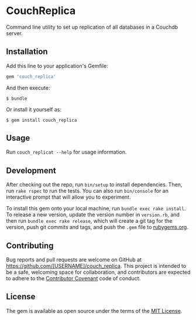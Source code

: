 # CouchReplica

Command line utility to set up replication of all databases in a Couchdb server.

## Installation

Add this line to your application's Gemfile:

```ruby
gem 'couch_replica'
```

And then execute:

    $ bundle

Or install it yourself as:

    $ gem install couch_replica

## Usage

Run `couch_replicat --help` for usage information.

## Development

After checking out the repo, run `bin/setup` to install dependencies. Then, run `rake rspec` to run the tests. You can also run `bin/console` for an interactive prompt that will allow you to experiment.

To install this gem onto your local machine, run `bundle exec rake install`. To release a new version, update the version number in `version.rb`, and then run `bundle exec rake release`, which will create a git tag for the version, push git commits and tags, and push the `.gem` file to [rubygems.org](https://rubygems.org).

## Contributing

Bug reports and pull requests are welcome on GitHub at https://github.com/[USERNAME]/couch_replica. This project is intended to be a safe, welcoming space for collaboration, and contributors are expected to adhere to the [Contributor Covenant](contributor-covenant.org) code of conduct.


## License

The gem is available as open source under the terms of the [MIT License](http://opensource.org/licenses/MIT).
